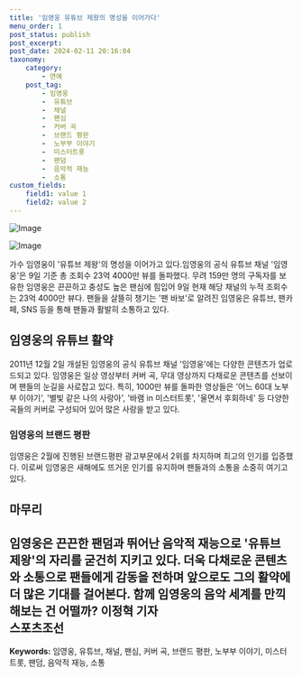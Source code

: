 ```yaml
---
title: '임영웅 유튜브 제왕의 명성을 이어가다'
menu_order: 1
post_status: publish
post_excerpt: 
post_date: 2024-02-11 20:16:04
taxonomy:
    category:
        - 연예
    post_tag:
        - 임영웅
        -  유튜브
        -  채널
        -  팬심
        -  커버 곡
        -  브랜드 평판
        -  노부부 이야기
        -  미스터트롯
        -  팬덤
        -  음악적 재능
        -  소통
custom_fields:
    field1: value 1
    field2: value 2
---
```


![Image](https://mimgnews.pstatic.net/image/076/2024/02/11/2024021101000712900095171_20240211075902000.jpg?type=w540)

![Image](https://ssl.pstatic.net/mimgnews/image/076/2024/02/11/2024021101000712900095172_20240211075902004.jpg?type=w540)

가수 임영웅이 '유튜브 제왕'의 명성을 이어가고 있다.임영웅의 공식 유튜브 채널 '임영웅'은 9일 기준 총 조회수 23억 4000만 뷰를 돌파했다. 무려 159만 명의 구독자를 보유한 임영웅은 끈끈하고 충성도 높은 팬심에 힘입어 9일 현재 해당 채널의 누적 조회수는 23억 4000만 뷰다. 팬들을 살뜰히 챙기는 '팬 바보'로 알려진 임영웅은 유튜브, 팬카페, SNS 등을 통해 팬들과 활발히 소통하고 있다.
## 임영웅의 유튜브 활약
2011년 12월 2일 개설된 임영웅의 공식 유튜브 채널 '임영웅'에는 다양한 콘텐츠가 업로드되고 있다. 임영웅은 일상 영상부터 커버 곡, 무대 영상까지 다채로운 콘텐츠를 선보이며 팬들의 눈길을 사로잡고 있다. 특히, 1000만 뷰를 돌파한 영상들은 '어느 60대 노부부 이야기', '별빛 같은 나의 사랑아', '바램 in 미스터트롯', '울면서 후회하네' 등 다양한 곡들의 커버로 구성되어 있어 많은 사랑을 받고 있다.
### 임영웅의 브랜드 평판
임영웅은 2월에 진행된 브랜드평판 광고부문에서 2위를 차지하며 최고의 인기를 입증했다. 이로써 임영웅은 새해에도 뜨거운 인기를 유지하며 팬들과의 소통을 소중히 여기고 있다.
## 마무리
임영웅은 끈끈한 팬덤과 뛰어난 음악적 재능으로 '유튜브 제왕'의 자리를 굳건히 지키고 있다. 더욱 다채로운 콘텐츠와 소통으로 팬들에게 감동을 전하며 앞으로도 그의 활약에 더 많은 기대를 걸어본다. 함께 임영웅의 음악 세계를 만끽해보는 건 어떨까?
이정혁 기자  
스포츠조선
---
**Keywords:**
임영웅, 유튜브, 채널, 팬심, 커버 곡, 브랜드 평판, 노부부 이야기, 미스터트롯, 팬덤, 음악적 재능, 소통
